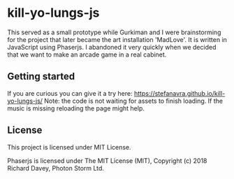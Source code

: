 # kill-yo-lungs-js
This served as a small prototype while Gurkiman and I were brainstorming for the project that later became the art installation 'MadLove'.
It is written in JavaScript using Phaserjs. I abandoned it very quickly when we decided that we want to make an arcade game in a real cabinet.

## Getting started
If you are curious you can give it a try here: https://stefanavra.github.io/kill-yo-lungs-js/
Note: the code is not waiting for assets to finish loading. If the music is missing reloading the page might help.

## License
This project is licensed under MIT License.

Phaserjs is licensed under The MIT License (MIT), Copyright (c) 2018 Richard Davey, Photon Storm Ltd.
